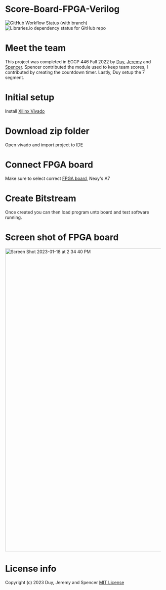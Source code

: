 # Score-Board-FPGA-Verilog
![GitHub Workflow Status (with branch)](https://img.shields.io/github/actions/workflow/status/jge162/ScoreBoard-wTimer/verilog_review.yml?branch=main&style=for-the-badge)
![Libraries.io dependency status for GitHub repo](https://img.shields.io/librariesio/github/jge162/ScoreBoard-wTimer?style=for-the-badge)

# Meet the team

This project was completed in EGCP 446 Fall 2022 by [Duy](https://github.com/duy301199), [Jeremy](https://github.com/jge162) and [Spencer](https://github.com/5pencerW).
Spencer contributed the module used to keep team scores, I contributed by
creating the countdown timer. Lastly, Duy setup the 7 segment. 

# Initial setup
Install [Xilinx Vivado](https://www.xilinx.com/products/design-tools/vivado.html)

# Download zip folder
Open vivado and import project to IDE

# Connect FPGA board
Make sure to select correct [FPGA board](https://digilent.com/shop/nexys-a7-fpga-trainer-board-recommended-for-ece-curriculum/), Nexy's A7

# Create Bitstream
Once created you can then load program unto board and 
test software running.

# Screen shot of FPGA board 

<img width="981" alt="Screen Shot 2023-01-18 at 2 34 40 PM" src="https://user-images.githubusercontent.com/31228460/213310150-10f8d1d6-073c-4136-9665-c977dc508e0f.png">

# License info
Copyright (c) 2023 Duy, Jeremy and Spencer 
[MIT License](https://github.com/jge162/ScoreBoard-wTimer/blob/main/License/MIT%20license)
